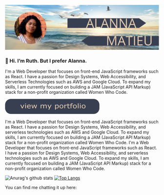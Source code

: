 ![hero-image](https://github.com/ruthmatieu/ruthmatieu/blob/master/images/hero-image.jpg)

### 👋 Hi. I’m Ruth. But I prefer Alanna.

I'm a Web Developer that focuses on front-end JavaScript frameworks such as React. I have a passion for Design Systems, Web Accessibility, and Serverless Technologies such as AWS and Google Cloud. To expand my skills, I am currently focused on building a JAM (JavaScript API Markup) stack for a non-profit organization called Women Who Code. 


[![portfolio button](https://github.com/ruthmatieu/ruthmatieu/blob/master/images/portfolio-btn.png "Alanna's portfolio")](https://ruthmatieu.com)

I'm a Web Developer that focuses on front-end JavaScript frameworks such as React. I have a passion for Design Systems, Web Accessibility, and serverless technologies such as AWS and Google Cloud. To expand my skills, I am currently focused on building a JAM (JavaScript API Markup) stack for a non-profit organization called Women Who Code. I'm a Web Developer that focuses on front-end JavaScript frameworks such as React. I have a passion for Design Systems, Web Accessibility, and serverless technologies such as AWS and Google Cloud. To expand my skills, I am currently focused on building a JAM (JavaScript API Markup) stack for a non-profit organization called Women Who Code. 

![Anurag's github stats](https://github-readme-stats.vercel.app/api?username=ruthmatieu&layout=compact&theme=calm&hide=issues)
[![Top Langs](https://github-readme-stats.vercel.app/api/top-langs/?username=ruthmatieu&layout=compact&theme=calm)](https://github.com/anuraghazra/github-readme-stats)

You can find me chatting it up here:
<!--
**ruthmatieu/ruthmatieu** is a ✨ _special_ ✨ repository because its `README.md` (this file) appears on your GitHub profile.

Here are some ideas to get you started:

- 🔭 I’m currently working on ...
- 🌱 I’m currently learning ...
- 👯 I’m looking to collaborate on ...
- 🤔 I’m looking for help with ...
- 💬 Ask me about ...
- 📫 How to reach me: ...
- 😄 Pronouns: ...
- ⚡ Fun fact: ...
-->
